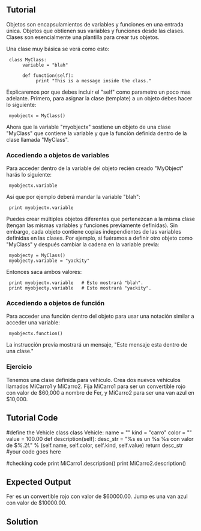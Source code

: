 Tutorial
--------

Objetos son encapsulamientos de variables y funciones en una entrada única. Objetos que obtienen sus variables y funciones desde las clases. Clases son esencialmente una plantilla para crear tus objetos.

Una clase muy básica se verá como esto:

     class MyClass:
          variable = "blah"

          def function(self):
               print "This is a message inside the class."

Explicaremos por que debes incluir el "self" como parametro un poco mas adelante.  Primero, para asignar la clase (template) a un objeto debes hacer lo siguiente:

     myobjectx = MyClass()

Ahora que la variable "myobjectx" sostiene un objeto de una clase "MyClass" que contiene la variable y que la función definida dentro de la clase llamada "MyClass".

### Accediendo a objetos de variables

Para acceder dentro de la variable del objeto recién creado "MyObject" harás lo siguiente:

     myobjectx.variable

Así que por ejemplo deberá mandar la variable "blah":

     print myobjectx.variable

Puedes crear múltiples objetos diferentes que pertenezcan a la misma clase (tengan las mismas variables y funciones previamente definidas). Sin embargo, cada objeto contiene copias independientes de las variables definidas en las clases. Por ejemplo, si fuéramos a definir otro objeto como "MyClass" y después cambiar la cadena en la variable previa:

     myobjecty = MyClass()
     myobjecty.variable = "yackity"

Entonces saca ambos valores:
     
     print myobjectx.variable   # Esto mostrará "blah".
     print myobjecty.variable   # Esto mostrará "yackity".

### Accediendo a objetos de función

Para acceder una función dentro del objeto para usar una notación similar a acceder una variable:

     myobjectx.function()

La instrucción previa mostrará un mensaje, "Este mensaje esta dentro de una clase."



### Ejercicio

Tenemos una clase definida para vehículo. Crea dos nuevos vehículos llamados MiCarro1 y MiCarro2. Fija MiCarro1 para ser un convertible rojo con valor de $60,000 a nombre de Fer, y MiCarro2 para ser una van azul en $10,000.

Tutorial Code
-------------

#define the Vehicle class
class Vehicle:
    name = ""
    kind = "carro"
    color = ""
    value = 100.00
    def description(self):
        desc_str = "%s es un %s %s con valor de $%.2f." % (self.name, self.color, self.kind, self.value)
        return desc_str
#your code goes here

#checking code
print MiCarro1.description()
print MiCarro2.description()

Expected Output
---------------

Fer es un convertible rojo con valor de $60000.00.
Jump es una van azul con valor de $10000.00.

Solution
--------